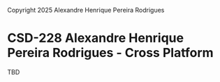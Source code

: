 Copyright 2025 Alexandre Henrique Pereira Rodrigues

# CSD-228 Alexandre Henrique Pereira Rodrigues - Cross Platform

TBD

